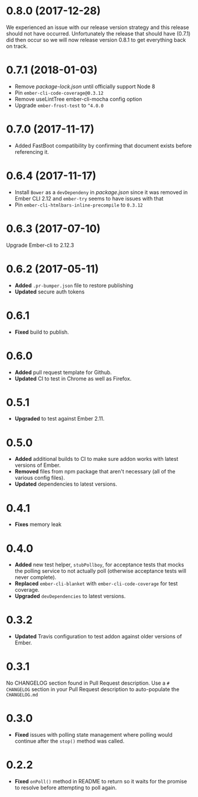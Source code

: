# 0.8.0 (2017-12-28)

We experienced an issue with our release version strategy and this release should not have occurred.  Unfortunately the release that should have (0.7.1) did then occur so we will now release version 0.8.1 to get everything back on track.

# 0.7.1 (2018-01-03)

* Remove _package-lock.json_ until officially support Node 8
* Pin `ember-cli-code-coverage@0.3.12`
* Remove useLintTree ember-cli-mocha config option
* Upgrade `ember-frost-test` to `^4.0.0`

# 0.7.0 (2017-11-17)

* Added FastBoot compatibility by confirming that document exists before referencing it.

# 0.6.4 (2017-11-17)
* Install `Bower` as a `devDependeny` in _package.json_ since it was removed in Ember CLI 2.12 and `ember-try` seems to have issues with that
* Pin `ember-cli-htmlbars-inline-precompile` to `0.3.12`

# 0.6.3 (2017-07-10)

Upgrade Ember-cli to 2.12.3


# 0.6.2 (2017-05-11)
* **Added** `.pr-bumper.json` file to restore publishing
* **Updated** secure auth tokens


# 0.6.1

* **Fixed** build to publish.

# 0.6.0

* **Added** pull request template for Github.
* **Updated** CI to test in Chrome as well as Firefox.


# 0.5.1

* **Upgraded** to test against Ember 2.11.


# 0.5.0

* **Added** additional builds to CI to make sure addon works with latest versions of Ember.
* **Removed** files from npm package that aren't necessary (all of the various config files).
* **Updated** dependencies to latest versions.


# 0.4.1

* **Fixes** memory leak

# 0.4.0

* **Added** new test helper, `stubPollboy`,  for acceptance tests that mocks the polling service to not actually poll (otherwise acceptance tests will never complete).
* **Replaced** `ember-cli-blanket` with `ember-cli-code-coverage` for test coverage.
* **Upgraded** `devDependencies` to latest versions.

# 0.3.2

* **Updated** Travis configuration to test addon against older versions of Ember.

# 0.3.1
No CHANGELOG section found in Pull Request description.
Use a `# CHANGELOG` section in your Pull Request description to auto-populate the `CHANGELOG.md`

# 0.3.0

* **Fixed** issues with polling state management where polling would continue after the `stop()` method was called.

# 0.2.2

* **Fixed** `onPoll()` method in README to return so it waits for the promise to resolve before attempting to poll again.

